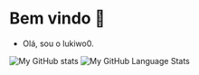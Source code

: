 # Bem vindo 👋

- Olá, sou o lukiwo0.

![My GitHub stats](https://github-readme-stats.vercel.app/api?username=Lukiwo0&show_icons=true&theme=black)
![My GitHub Language Stats](https://github-readme-stats.vercel.app/api/top-langs/?username=Lukiwo0&langs_count=5&theme=black)
